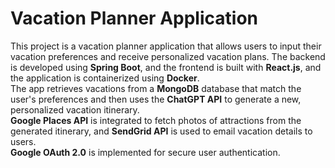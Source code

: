 # Vacation Planner Application
This project is a vacation planner application that allows users to input their vacation preferences and receive personalized vacation plans. The backend is developed using **Spring Boot**, and the frontend is built with **React.js**, and the application is containerized using **Docker**.  
The app retrieves vacations from a **MongoDB** database that match the user's preferences and then uses the **ChatGPT API** to generate a new, personalized vacation itinerary.  
**Google Places API** is integrated to fetch photos of attractions from the generated itinerary, and **SendGrid API** is used to email vacation details to users.  
**Google OAuth 2.0** is implemented for secure user authentication.

